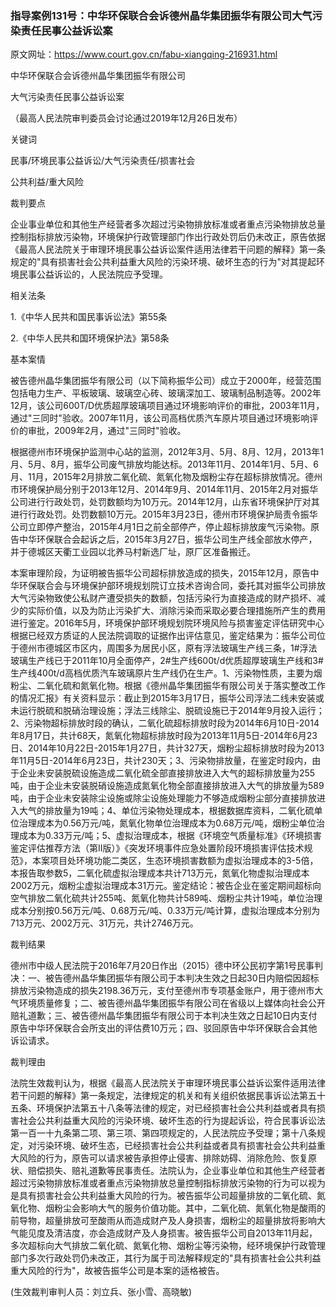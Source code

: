 ### 指导案例131号：中华环保联合会诉德州晶华集团振华有限公司大气污染责任民事公益诉讼案
原文网址：https://www.court.gov.cn/fabu-xiangqing-216931.html

中华环保联合会诉德州晶华集团振华有限公司

大气污染责任民事公益诉讼案

（最高人民法院审判委员会讨论通过2019年12月26日发布）

关键词

民事/环境民事公益诉讼/大气污染责任/损害社会

公共利益/重大风险

裁判要点

企业事业单位和其他生产经营者多次超过污染物排放标准或者重点污染物排放总量控制指标排放污染物，环境保护行政管理部门作出行政处罚后仍未改正，原告依据《最高人民法院关于审理环境民事公益诉讼案件适用法律若干问题的解释》第一条规定的"具有损害社会公共利益重大风险的污染环境、破坏生态的行为"对其提起环境民事公益诉讼的，人民法院应予受理。

相关法条

1.《中华人民共和国民事诉讼法》第55条

2.《中华人民共和国环境保护法》第58条

基本案情

被告德州晶华集团振华有限公司（以下简称振华公司）成立于2000年，经营范围包括电力生产、平板玻璃、玻璃空心砖、玻璃深加工、玻璃制品制造等。2002年12月，该公司600T/D优质超厚玻璃项目通过环境影响评价的审批，2003年11月，通过"三同时"验收。2007年11月，该公司高档优质汽车原片项目通过环境影响评价的审批，2009年2月，通过"三同时"验收。

根据德州市环境保护监测中心站的监测，2012年3月、5月、8月、12月，2013年1月、5月、8月，振华公司废气排放均能达标。2013年11月、2014年1月、5月、6月、11月，2015年2月排放二氧化硫、氮氧化物及烟粉尘存在超标排放情况。德州市环境保护局分别于2013年12月、2014年9月、2014年11月、2015年2月对振华公司进行行政处罚，处罚数额均为10万元。2014年12月，山东省环境保护厅对其进行行政处罚。处罚数额10万元。2015年3月23日，德州市环境保护局责令振华公司立即停产整治，2015年4月1日之前全部停产，停止超标排放废气污染物。原告中华环保联合会起诉之后，2015年3月27日，振华公司生产线全部放水停产，并于德城区天衢工业园以北养马村新选厂址，原厂区准备搬迁。

本案审理阶段，为证明被告振华公司超标排放造成的损失，2015年12月，原告中华环保联合会与环境保护部环境规划院订立技术咨询合同，委托其对振华公司排放大气污染物致使公私财产遭受损失的数额，包括污染行为直接造成的财产损坏、减少的实际价值，以及为防止污染扩大、消除污染而采取必要合理措施所产生的费用进行鉴定。2016年5月，环境保护部环境规划院环境风险与损害鉴定评估研究中心根据已经双方质证的人民法院调取的证据作出评估意见，鉴定结果为：振华公司位于德州市德城区市区内，周围多为居民小区，原有浮法玻璃生产线三条，1#浮法玻璃生产线已于2011年10月全面停产，2#生产线600t/d优质超厚玻璃生产线和3#生产线400t/d高档优质汽车玻璃原片生产线仍在生产。1、污染物性质，主要为烟粉尘、二氧化硫和氮氧化物。根据《德州晶华集团振华有限公司关于落实整改工作的情况汇报》有关资料显示：截止到2015年3月17日，振华公司浮法二线未安装或未运行脱硫和脱硝治理设施；浮法三线除尘、脱硫设施已于2014年9月投入运行；2、污染物超标排放时段的确认，二氧化硫超标排放时段为2014年6月10日-2014年8月17日，共计68天，氮氧化物超标排放时段为2013年11月5日-2014年6月23日、2014年10月22日-2015年1月27日，共计327天，烟粉尘超标排放时段为2013年11月5日-2014年6月23日，共计230天；3、污染物排放量，在鉴定时段内，由于企业未安装脱硫设施造成二氧化硫全部直接排放进入大气的超标排放量为255吨，由于企业未安装脱硝设施造成氮氧化物全部直接排放进入大气的排放量为589吨，由于企业未安装除尘设施或除尘设施处理能力不够造成烟粉尘部分直接排放进入大气的排放量为19吨；4、单位污染物处理成本，根据数据库资料，二氧化硫单位治理成本为0.56万元/吨，氮氧化物单位治理成本为0.68万元/吨，烟粉尘单位治理成本为0.33万元/吨；5、虚拟治理成本，根据《环境空气质量标准》《环境损害鉴定评估推荐方法（第II版）》《突发环境事件应急处置阶段环境损害评估技术规范》，本案项目处环境功能二类区，生态环境损害数额为虚拟治理成本的3-5倍，本报告取参数5，二氧化硫虚拟治理成本共计713万元，氮氧化物虚拟治理成本2002万元，烟粉尘虚拟治理成本31万元。鉴定结论：被告企业在鉴定期间超标向空气排放二氧化硫共计255吨、氮氧化物共计589吨、烟粉尘共计19吨，单位治理成本分别按0.56万元/吨、0.68万元/吨、0.33万元/吨计算，虚拟治理成本分别为713万元、2002万元、31万元，共计2746万元。

裁判结果

德州市中级人民法院于2016年7月20日作出（2015）德中环公民初字第1号民事判决：一、被告德州晶华集团振华有限公司于本判决生效之日起30日内赔偿因超标排放污染物造成的损失2198.36万元，支付至德州市专项基金账户，用于德州市大气环境质量修复；二、被告德州晶华集团振华有限公司在省级以上媒体向社会公开赔礼道歉；三、被告德州晶华集团振华有限公司于本判决生效之日起10日内支付原告中华环保联合会所支出的评估费10万元；四、驳回原告中华环保联合会其他诉讼请求。

裁判理由

法院生效裁判认为，根据《最高人民法院关于审理环境民事公益诉讼案件适用法律若干问题的解释》第一条规定，法律规定的机关和有关组织依据民事诉讼法第五十五条、环境保护法第五十八条等法律的规定，对已经损害社会公共利益或者具有损害社会公共利益重大风险的污染环境、破坏生态的行为提起诉讼，符合民事诉讼法第一百一十九条第二项、第三项、第四项规定的，人民法院应予受理；第十八条规定，对污染环境、破坏生态，已经损害社会公共利益或者具有损害社会公共利益重大风险的行为，原告可以请求被告承担停止侵害、排除妨碍、消除危险、恢复原状、赔偿损失、赔礼道歉等民事责任。法院认为，企业事业单位和其他生产经营者超过污染物排放标准或者重点污染物排放总量控制指标排放污染物的行为可以视为是具有损害社会公共利益重大风险的行为。被告振华公司超量排放的二氧化硫、氮氧化物、烟粉尘会影响大气的服务价值功能。其中，二氧化硫、氮氧化物是酸雨的前导物，超量排放可至酸雨从而造成财产及人身损害，烟粉尘的超量排放将影响大气能见度及清洁度，亦会造成财产及人身损害。被告振华公司自2013年11月起，多次超标向大气排放二氧化硫、氮氧化物、烟粉尘等污染物，经环境保护行政管理部门多次行政处罚仍未改正，其行为属于司法解释规定的"具有损害社会公共利益重大风险的行为"，故被告振华公司是本案的适格被告。

(生效裁判审判人员：刘立兵、张小雪、高晓敏)

